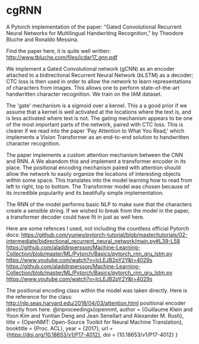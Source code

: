 # cgRNN
A Pytorch implementation of the paper: "Gated Convolutional Recurrent Neural Networks for Multilingual Handwriting Recognition," by Theodore Bluche and Ronaldo Messina.

Find the paper here, it is quite well written:
http://www.tbluche.com/files/icdar17_gnn.pdf

We implement a Gated Convolutional network (gCNN) as an encoder attached to a bidirecitonal Recurrent Neural Network (bLSTM) as a decoder; CTC loss is then used in order to allow the network to learn representations of characters from images. This allows one to perform state-of-the-art handwritten character recognition. We train on the IAM dataset.

The 'gate' mechanism is a sigmoid over a kernel. This a a good prior if we assume that a kernel is well activated at the locations where the text is, and is less activated where text is not. The gating mechanism appears to be one of the most important parts of the network, paired with CTC loss. This is clearer if we read into the paper 'Pay Attention to What You Read,' which implements a Vision Transformer as an end-to-end solution to handwritten character recognition. 

The paper implements a custom attention mechanism between the CNN and RNN. A  We abandom this and implement a transformer encoder in its place. The positional encoding mechanism paired with attention should allow the network to easily organize the locations of interesting objects within some space. This translates into the model learning how to read from left to right, top to bottom. The Transformer model was chosen because of its incredible popularity and its beatifully simple implementation.

The RNN of the model performs basic NLP to make sure that the characters create a sensible string. If we wished to break from the model in the paper, a transformer decoder could have fit in just as well here.  


Here are some refences I used, not including the countless official Pytorch docs:
https://github.com/yunjey/pytorch-tutorial/blob/master/tutorials/02-intermediate/bidirectional_recurrent_neural_network/main.py#L39-L58
https://github.com/aladdinpersson/Machine-Learning-Collection/blob/master/ML/Pytorch/Basics/pytorch_rnn_gru_lstm.py
		https://www.youtube.com/watch?v=IcLEJB2pY2Y&t=4029s
    https://github.com/aladdinpersson/Machine-Learning-Collection/blob/master/ML/Pytorch/Basics/pytorch_rnn_gru_lstm.py
		https://www.youtube.com/watch?v=IcLEJB2pY2Y&t=4029s
    
The positional encoding class within the model was taken directly. Here is the reference for the class:
		http://nlp.seas.harvard.edu/2018/04/03/attention.html
			positional encoder directly from here.
				@inproceedings{opennmt,
				  author    = {Guillaume Klein and
				               Yoon Kim and
				               Yuntian Deng and
				               Jean Senellart and
				               Alexander M. Rush},
				  title     = {OpenNMT: Open-Source Toolkit for Neural Machine Translation},
				  booktitle = {Proc. ACL},
				  year      = {2017},
				  url       = {https://doi.org/10.18653/v1/P17-4012},
				  doi       = {10.18653/v1/P17-4012}
				}

